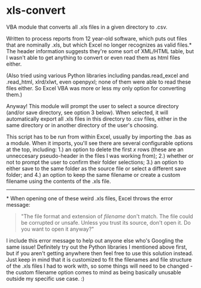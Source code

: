 # xls-convert

VBA module that converts all .xls files in a given directory to .csv. 

Written to process reports from 12 year-old software, which puts out files that are nominally .xls, but which Excel no longer recognizes as valid files.\* The header information suggests they're some sort of XML/HTML table, but I wasn't able to get anything to convert or even read them as html files either.

(Also tried using various Python libraries including pandas.read_excel and .read_html, xlrd/xlwt, even openpyxl; none of them were able to read these files either. So Excel VBA was more or less my only option for converting them.)

Anyway! This module will prompt the user to select a source directory (and/or save directory, see option 3 below). When selected, it will automatically export all .xls files in this directory to .csv files, either in the same directory or in another directory of the user's choosing.

This script has to be run from within Excel, usually by importing the .bas as a module. When it imports, you'll see there are several configurable options at the top, including: 1.) an option to delete the first *x* rows (these are an unneccesary pseudo-header in the files I was working from); 2.) whether or not to prompt the user to confirm their folder selections; 3.) an option to either save to the same folder as the source file or select a different save folder; and 4.) an option to keep the same filename or create a custom filename using the contents of the .xls file.

-------------------------------------------------------------------------------------------------------------

\* When opening one of these weird .xls files, Excel throws the error message: 

>"The file format and extension of _filename_ don't match. The file could be corrupted or unsafe. Unless you trust its source, don't open it. Do you want to open it anyway?"

I include this error message to help out anyone else who's Googling the same issue! Definitely try out the Python libraries I mentioned above first, but if you aren't getting anywhere then feel free to use this solution instead. Just keep in mind that it is customized to fit the filenames and file structure of the .xls files I had to work with, so some things will need to be changed - the custom filename option comes to mind as being basically unusable outside my specific use case. :)
